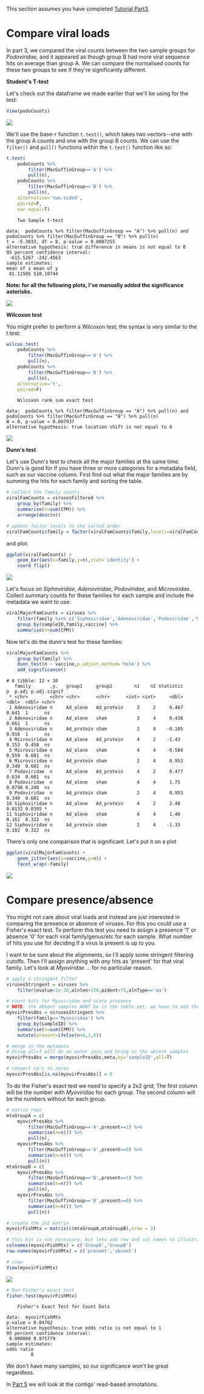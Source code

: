 This section assumes you have completed [Tutorial Part3](tutorialPt3.md).

# Compare viral loads

In part 3, we compared the viral counts between the two sample groups for _Podoviridae_,
and it appeared as though group B had more viral sequence hits on average than group A.
We can compare the normalised counts for these two groups to see if they're significantly different.

**Student's T-test**

Let's check out the dataframe we made earlier that we'll be using for the test:

```R
View(podoCounts)
```

![](img/tutePodoCnts.png)

We'll use the base-r function `t.test()`, which takes two vectors--one with the 
group A counts and one with the group B counts.
We can use the `filter()` and `pull()` functions within the `t.test()` function like so:

```R
t.test(
    podoCounts %>% 
        filter(MacGuffinGroup=='A') %>% 
        pull(n),
    podoCounts %>% 
        filter(MacGuffinGroup=='B') %>% 
        pull(n),
    alternative='two.sided',
    paired=F,
    var.equal=T)    
```

```text
	Two Sample t-test

data:  podoCounts %>% filter(MacGuffinGroup == "A") %>% pull(n) and podoCounts %>% filter(MacGuffinGroup == "B") %>% pull(n)
t = -5.3033, df = 8, p-value = 0.0007255
alternative hypothesis: true difference in means is not equal to 0
95 percent confidence interval:
 -615.5267 -242.4563
sample estimates:
mean of x mean of y 
 81.11595 510.10744 
```

**Note: for all the following plots, I've manually added the significance asterisks.**

![](img/tutePodoJitterTTest.png)

**Wilcoxon test**

You might prefer to perform a Wilcoxon test; the syntax is very similar to the t.test:

```R
wilcox.test(
    podoCounts %>% 
        filter(MacGuffinGroup=='A') %>% 
        pull(n),
    podoCounts %>% 
        filter(MacGuffinGroup=='B') %>% 
        pull(n),
    alternative='t',
    paired=F)
```

```text
	Wilcoxon rank sum exact test

data:  podoCounts %>% filter(MacGuffinGroup == "A") %>% pull(n) and podoCounts %>% filter(MacGuffinGroup == "B") %>% pull(n)
W = 0, p-value = 0.007937
alternative hypothesis: true location shift is not equal to 0
```

![](img/tutePodoJitterWilc.png)

**Dunn's test**

Let's use Dunn's test to check all the major families at the same time.
Dunn's is good for if you have three or more categories for a metadata field, such as our vaccine column.
First find out what the major families are by summing the hits for each family and sorting the table.

```R
# collect the family counts
viralFamCounts = virusesFiltered %>% 
    group_by(family) %>% 
    summarise(n=sum(CPM)) %>% 
    arrange(desc(n))

# update factor levels to the sorted order
viralFamCounts$family = factor(viralFamCounts$family,levels=viralFamCounts$family)
```

and plot:

```R
ggplot(viralFamCounts) +
    geom_bar(aes(x=family,y=n),stat='identity') +
    coord_flip()
```

![](img/tuteFamCnts.png)

Let's focus on _Siphoviridae_, _Adenoviridae_, _Podoviridae_, and _Microviridae_.
Collect summary counts for these families for each sample and include the metadata we want to use:

```R
viralMajorFamCounts = viruses %>% 
    filter(family %in% c('Siphoviridae','Adenoviridae','Podoviridae','Microviridae')) %>% 
    group_by(sampleID,family,vaccine) %>% 
    summarise(n=sum(CPM))
```

Now let's do the dunn's test for these families:

```R
viralMajorFamCounts %>% 
    group_by(family) %>% 
    dunn_test(n ~ vaccine,p.adjust.method='holm') %>% 
    add_significance()
```

```text
# A tibble: 12 × 10
   family       .y.   group1     group2        n1    n2 statistic      p  p.adj p.adj.signif
 * <chr>        <chr> <chr>      <chr>      <int> <int>     <dbl>  <dbl>  <dbl> <chr>       
 1 Adenoviridae n     Ad_alone   Ad_protein     3     2     0.467 0.641  1      ns          
 2 Adenoviridae n     Ad_alone   sham           3     4     0.438 0.661  1      ns          
 3 Adenoviridae n     Ad_protein sham           2     4    -0.105 0.916  1      ns          
 4 Microviridae n     Ad_alone   Ad_protein     4     2    -1.43  0.153  0.458  ns          
 5 Microviridae n     Ad_alone   sham           4     4    -0.584 0.559  0.681  ns          
 6 Microviridae n     Ad_protein sham           2     4     0.953 0.340  0.681  ns          
 7 Podoviridae  n     Ad_alone   Ad_protein     4     2     0.477 0.634  0.681  ns          
 8 Podoviridae  n     Ad_alone   sham           4     4     1.75  0.0798 0.240  ns          
 9 Podoviridae  n     Ad_protein sham           2     4     0.953 0.340  0.681  ns          
10 Siphoviridae n     Ad_alone   Ad_protein     4     2     2.48  0.0132 0.0395 *           
11 Siphoviridae n     Ad_alone   sham           4     4     1.40  0.161  0.322  ns          
12 Siphoviridae n     Ad_protein sham           2     4    -1.33  0.182  0.322  ns  
```

There's only one comparison that is significant.
Let's put it on a plot

```R
ggplot(viralMajorFamCounts) +
    geom_jitter(aes(x=vaccine,y=n)) +
    facet_wrap(~family)
```

![](img/tuteDunns.png)

# Compare presence/absence

You might not care about viral loads and instead are just interested in comparing the presence or absence of viruses.
For this you could use a Fisher's exact test.
To perform this test you need to assign a presence '1' or absence '0' for each viral family/genus/etc for each sample.
What number of hits you use for deciding if a virus is present is up to you.

I want to be sure about the alignments, so I'll apply some stringent filtering cutoffs.
Then I'll assign anything with _any_ hits as 'present' for that viral family.
Let's look at _Myoviridae_ ... for no particular reason.
 
```R
# apply a stringent filter
virusesStringent = viruses %>% 
    filter(evalue<1e-30,alnlen>150,pident>75,alnType=='aa')

# count hits for Myoviridae and score presence
# NOTE: the absent samples WONT be in the table yet, we have to add them in after
myovirPresAbs = virusesStringent %>% 
    filter(family=='Myoviridae') %>%
    group_by(sampleID) %>% 
    summarise(n=sum(CPM)) %>%
    mutate(present=ifelse(n>0,1,0))

# merge in the metadata
# Using all=T will do an outer join and bring in the absent samples
myovirPresAbs = merge(myovirPresAbs,meta,by='sampleID',all=T)

# convert na's to zeros
myovirPresAbs[is.na(myovirPresAbs)] = 0
```

To do the Fisher's exact test we need to specify a 2x2 grid;
The first column will be the number with _Myoviridae_ for each group.
The second column will be the numbers without for each group.

```R
# matrix rows
mtxGroupA = c(
    myovirPresAbs %>% 
        filter(MacGuffinGroup=='A',present==1) %>% 
        summarise(n=n()) %>% 
        pull(n),
    myovirPresAbs %>% 
        filter(MacGuffinGroup=='A',present==0) %>% 
        summarise(n=n()) %>% 
        pull(n))
mtxGroupB = c(
    myovirPresAbs %>% 
        filter(MacGuffinGroup=='B',present==1) %>% 
        summarise(n=n()) %>% 
        pull(n),
    myovirPresAbs %>% 
        filter(MacGuffinGroup=='B',present==0) %>% 
        summarise(n=n()) %>% 
        pull(n))

# create the 2x2 matrix
myovirFishMtx = matrix(c(mtxGroupA,mtxGroupB),nrow = 2)

# this bit is not necessary, but lets add row and col names to illustrate the matrix layout
colnames(myovirFishMtx) = c('GroupA','GroupB')
row.names(myovirFishMtx) = c('present','absent')

# view
View(myovirFishMtx)
```

![](img/tuteFishMtx.png)

```R
# Run Fisher's exact test
fisher.test(myovirFishMtx)
```

```text
	Fisher's Exact Test for Count Data

data:  myovirFishMtx
p-value = 0.04762
alternative hypothesis: true odds ratio is not equal to 1
95 percent confidence interval:
 0.000000 0.975779
sample estimates:
odds ratio 
         0 
```

We don't have many samples, so our significance won't be great regardless.

In [Part 5](tutorialPt5.md) we will look at the contigs' read-based annotations.